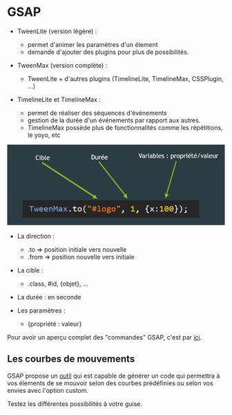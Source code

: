 # GSAP

* TweenLite (version légère) :  
  * permet d'animer les paramètres d'un élement
  * demande d'ajouter des plugins pour plus de possibilités.


* TweenMax (version complète) :
  * TweenLite + d'autres plugins (TimelineLite, TimelineMax, CSSPlugin, ...)


* TimelineLite et TimelineMax :
  * permet de réaliser des séquences d'événements
  * gestion de la durée d'un événements par rapport aux autres.
  * TimelineMax possède plus de fonctionnalités comme les répétitions, le yoyo, etc


![GSAP](https://github.com/tonidano/Workshop_AnimJS-GSAP/blob/master/assets/images/GSAP.png)

* La direction :
  * .to => position initiale vers nouvelle
  * .from => position nouvelle vers initiale

* La cible :
  * .class, #id, {objet}, ...

* La durée : en seconde

* Les paramètres :
  * {propriété : valeur}

Pour avoir un aperçu complet des "commandes" GSAP, c'est par [ici](https://ihatetomatoes.net/wp-content/uploads/2016/07/GreenSock-Cheatsheet-4.pdf).

## Les courbes de mouvements

GSAP propose un [outil](https://greensock.com/ease-visualizer) qui est capable de générer un code qui permettra à vos élements de se mouvoir selon des courbes prédéfinies ou selon vos envies avec l'option custom.

Testez les différentes possibilités à votre guise.
